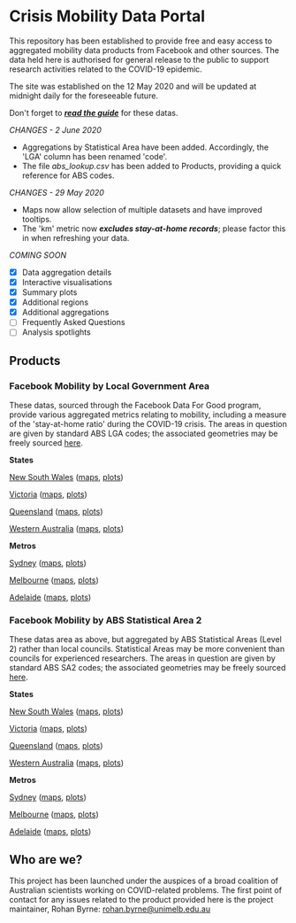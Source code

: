 # Crisis Mobility Data Portal

This repository has been established to provide free and easy access to aggregated mobility data products from Facebook and other sources. The data held here is authorised for general release to the public to support research activities related to the COVID-19 epidemic.

The site was established on the 12 May 2020 and will be updated at midnight daily for the foreseeable future.

Don't forget to [***read the guide***](https://rsbyrne.github.io/mobility-aus/guide) for these datas.

*CHANGES - 2 June 2020*

- Aggregations by Statistical Area have been added. Accordingly, the 'LGA' column has been renamed 'code'.
- The file *abs_lookup.csv* has been added to Products, providing a quick reference for ABS codes.

*CHANGES - 29 May 2020*

- Maps now allow selection of multiple datasets and have improved tooltips.
- The 'km' metric now ***excludes stay-at-home records***; please factor this in when refreshing your data.

*COMING SOON*

- [X] Data aggregation details
- [X] Interactive visualisations
- [X] Summary plots
- [X] Additional regions
- [X] Additional aggregations
- [ ] Frequently Asked Questions
- [ ] Analysis spotlights

## Products

### Facebook Mobility by Local Government Area

These datas, sourced through the Facebook Data For Good program, provide various aggregated metrics
relating to mobility, including a measure of the 'stay-at-home ratio' during the COVID-19 crisis.
The areas in question are given by standard ABS LGA codes; the associated geometries may be freely sourced [here](https://www.abs.gov.au/ausstats/abs@.nsf/Lookup/by%20Subject/1270.0.55.003~July%202016~Main%20Features~Local%20Government%20Areas%20(LGA)~7).

**States**

[New South Wales](https://rsbyrne.github.io/mobility-aus/products/mob_lga_nsw.csv) ([maps](https://rsbyrne.github.io/mobility-aus/products/mob_lga_nsw.html), [plots](https://rsbyrne.github.io/mobility-aus/products/mob_lga_nsw.png))

[Victoria](https://rsbyrne.github.io/mobility-aus/products/mob_lga_vic.csv) ([maps](https://rsbyrne.github.io/mobility-aus/products/mob_lga_vic.html), [plots](https://rsbyrne.github.io/mobility-aus/products/mob_lga_vic.png))

[Queensland](https://rsbyrne.github.io/mobility-aus/products/mob_lga_qld.csv) ([maps](https://rsbyrne.github.io/mobility-aus/products/mob_lga_qld.html), [plots](https://rsbyrne.github.io/mobility-aus/products/mob_lga_qld.png))

[Western Australia](https://rsbyrne.github.io/mobility-aus/products/mob_lga_wa.csv) ([maps](https://rsbyrne.github.io/mobility-aus/products/mob_lga_wa.html), [plots](https://rsbyrne.github.io/mobility-aus/products/mob_lga_wa.png))

**Metros**

[Sydney](https://rsbyrne.github.io/mobility-aus/products/mob_lga_syd.csv) ([maps](https://rsbyrne.github.io/mobility-aus/products/mob_lga_syd.html), [plots](https://rsbyrne.github.io/mobility-aus/products/mob_lga_syd.png))

[Melbourne](https://rsbyrne.github.io/mobility-aus/products/mob_lga_mel.csv) ([maps](https://rsbyrne.github.io/mobility-aus/products/mob_lga_mel.html), [plots](https://rsbyrne.github.io/mobility-aus/products/mob_lga_mel.png))

[Adelaide](https://rsbyrne.github.io/mobility-aus/products/mob_lga_ade.csv) ([maps](https://rsbyrne.github.io/mobility-aus/products/mob_lga_ade.html), [plots](https://rsbyrne.github.io/mobility-aus/products/mob_lga_ade.png))

### Facebook Mobility by ABS Statistical Area 2

These datas area as above, but aggregated by ABS Statistical Areas (Level 2) rather than local councils.
Statistical Areas may be more convenient than councils for experienced researchers.
The areas in question are given by standard ABS SA2 codes; the associated geometries may be freely sourced [here](https://www.abs.gov.au/ausstats/abs@.nsf/Lookup/by%20Subject/1270.0.55.001~July%202016~Main%20Features~Statistical%20Area%20Level%202%20(SA2)~10014).

**States**

[New South Wales](https://rsbyrne.github.io/mobility-aus/products/mob_sa2_nsw.csv) ([maps](https://rsbyrne.github.io/mobility-aus/products/mob_sa2_nsw.html), [plots](https://rsbyrne.github.io/mobility-aus/products/mob_sa2_nsw.png))

[Victoria](https://rsbyrne.github.io/mobility-aus/products/mob_sa2_vic.csv) ([maps](https://rsbyrne.github.io/mobility-aus/products/mob_sa2_vic.html), [plots](https://rsbyrne.github.io/mobility-aus/products/mob_sa2_vic.png))

[Queensland](https://rsbyrne.github.io/mobility-aus/products/mob_sa2_qld.csv) ([maps](https://rsbyrne.github.io/mobility-aus/products/mob_sa2_qld.html), [plots](https://rsbyrne.github.io/mobility-aus/products/mob_sa2_qld.png))

[Western Australia](https://rsbyrne.github.io/mobility-aus/products/mob_sa2_wa.csv) ([maps](https://rsbyrne.github.io/mobility-aus/products/mob_sa2_wa.html), [plots](https://rsbyrne.github.io/mobility-aus/products/mob_sa2_wa.png))

**Metros**

[Sydney](https://rsbyrne.github.io/mobility-aus/products/mob_sa2_syd.csv) ([maps](https://rsbyrne.github.io/mobility-aus/products/mob_sa2_syd.html), [plots](https://rsbyrne.github.io/mobility-aus/products/mob_sa2_syd.png))

[Melbourne](https://rsbyrne.github.io/mobility-aus/products/mob_sa2_mel.csv) ([maps](https://rsbyrne.github.io/mobility-aus/products/mob_sa2_mel.html), [plots](https://rsbyrne.github.io/mobility-aus/products/mob_sa2_mel.png))

[Adelaide](https://rsbyrne.github.io/mobility-aus/products/mob_sa2_ade.csv) ([maps](https://rsbyrne.github.io/mobility-aus/products/mob_sa2_ade.html), [plots](https://rsbyrne.github.io/mobility-aus/products/mob_sa2_ade.png))

## Who are we?

This project has been launched under the auspices of a broad coalition of Australian scientists working on COVID-related problems. The first point of contact for any issues related to the product provided here is the project maintainer, Rohan Byrne: <rohan.byrne@unimelb.edu.au>
